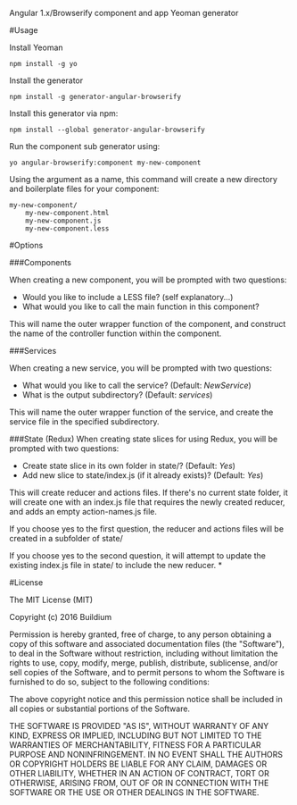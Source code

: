 Angular 1.x/Browserify component and app Yeoman generator

#Usage

Install Yeoman

```
npm install -g yo
```

Install the generator

```
npm install -g generator-angular-browserify
```

Install this generator via npm:

```
npm install --global generator-angular-browserify
```

Run the component sub generator using:

```
yo angular-browserify:component my-new-component
```

Using the argument as a name, this command will create a new directory and boilerplate files for your component:

```
my-new-component/
    my-new-component.html
    my-new-component.js
    my-new-component.less
```

#Options

###Components

When creating a new component, you will be prompted with two questions:

* Would you like to include a LESS file? (self explanatory...)
* What would you like to call the main function in this component?

This will name the outer wrapper function of the component, and construct the name of the controller function within the component.

###Services

When creating a new service, you will be prompted with two questions:

* What would you like to call the service? (Default: *NewService*)
* What is the output subdirectory? (Default: *services*)

This will name the outer wrapper function of the service, and create the service file in the specified subdirectory.

###State (Redux)
When creating state slices for using Redux, you will be prompted with two questions:

* Create state slice in its own folder in state/? (Default: *Yes*)
* Add new slice to state/index.js (if it already exists)? (Default: *Yes*)

This will create reducer and actions files. If there's no current state folder, it will create one with an index.js file
that requires the newly created reducer, and adds an empty action-names.js file.

If you choose yes to the first question, the reducer and actions files will be created in a subfolder of state/

If you choose yes to the second question, it will attempt to update the existing index.js file in state/ to include
the new reducer.
* 

#License

The MIT License (MIT)

Copyright (c) 2016 Buildium

Permission is hereby granted, free of charge, to any person obtaining a copy of this software and associated documentation files (the "Software"), to deal in the Software without restriction, including without limitation the rights to use, copy, modify, merge, publish, distribute, sublicense, and/or sell copies of the Software, and to permit persons to whom the Software is furnished to do so, subject to the following conditions:

The above copyright notice and this permission notice shall be included in all copies or substantial portions of the Software.

THE SOFTWARE IS PROVIDED "AS IS", WITHOUT WARRANTY OF ANY KIND, EXPRESS OR IMPLIED, INCLUDING BUT NOT LIMITED TO THE WARRANTIES OF MERCHANTABILITY, FITNESS FOR A PARTICULAR PURPOSE AND NONINFRINGEMENT. IN NO EVENT SHALL THE AUTHORS OR COPYRIGHT HOLDERS BE LIABLE FOR ANY CLAIM, DAMAGES OR OTHER LIABILITY, WHETHER IN AN ACTION OF CONTRACT, TORT OR OTHERWISE, ARISING FROM, OUT OF OR IN CONNECTION WITH THE SOFTWARE OR THE USE OR OTHER DEALINGS IN THE SOFTWARE.
